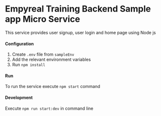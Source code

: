 # Empyreal Training Backend Sample app Micro Service

This service provides user signup, user login and home page using Node js

#### Configuration

1. Create `.env` file from `sampleEnv`
2. Add the relevant environment variables
3. Run `npm install`

#### Run

To run the service execute `npm start` command

#### Development

Execute `npm run start:dev` in command line